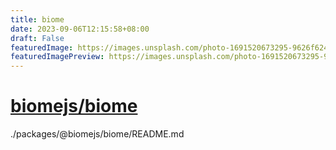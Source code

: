 ```yaml
---
title: biome
date: 2023-09-06T12:15:58+08:00
draft: False
featuredImage: https://images.unsplash.com/photo-1691520673295-9626f624869b?ixid=M3w0NjAwMjJ8MHwxfHJhbmRvbXx8fHx8fHx8fDE2OTM5NzM2OTJ8&ixlib=rb-4.0.3
featuredImagePreview: https://images.unsplash.com/photo-1691520673295-9626f624869b?ixid=M3w0NjAwMjJ8MHwxfHJhbmRvbXx8fHx8fHx8fDE2OTM5NzM2OTJ8&ixlib=rb-4.0.3
---
```


# [biomejs/biome](https://github.com/biomejs/biome)

./packages/@biomejs/biome/README.md
